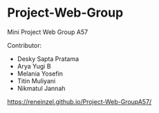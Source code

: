 # Project-Web-Group
Mini Project Web Group A57

Contributor:
- Desky Sapta Pratama
- Arya Yugi B
- Melania Yosefin
- Titin Muliyani 
- Nikmatul Jannah

https://reneinzel.github.io/Project-Web-GroupA57/
